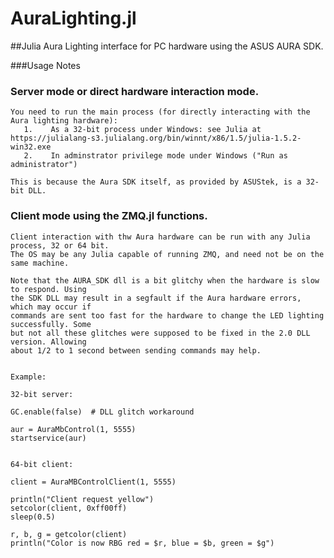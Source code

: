 # AuraLighting.jl

##Julia Aura Lighting interface for PC hardware using the ASUS AURA SDK.

###Usage Notes

### Server mode or direct hardware interaction mode.

    You need to run the main process (for directly interacting with the Aura lighting hardware):
       1.    As a 32-bit process under Windows: see Julia at https://julialang-s3.julialang.org/bin/winnt/x86/1.5/julia-1.5.2-win32.exe
       2.    In adminstrator privilege mode under Windows ("Run as administrator")

    This is because the Aura SDK itself, as provided by ASUStek, is a 32-bit DLL.

### Client mode using the ZMQ.jl functions.

    Client interaction with thw Aura hardware can be run with any Julia process, 32 or 64 bit.
    The OS may be any Julia capable of running ZMQ, and need not be on the same machine.

    Note that the AURA_SDK dll is a bit glitchy when the hardware is slow to respond. Using
    the SDK DLL may result in a segfault if the Aura hardware errors, which may occur if
    commands are sent too fast for the hardware to change the LED lighting successfully. Some
    but not all these glitches were supposed to be fixed in the 2.0 DLL version. Allowing
    about 1/2 to 1 second between sending commands may help.


    Example:

    32-bit server:

    GC.enable(false)  # DLL glitch workaround

    aur = AuraMbControl(1, 5555)
    startservice(aur)


    64-bit client:

    client = AuraMBControlClient(1, 5555)

    println("Client request yellow")
    setcolor(client, 0xff00ff)
    sleep(0.5)

    r, b, g = getcolor(client)
    println("Color is now RBG red = $r, blue = $b, green = $g")

